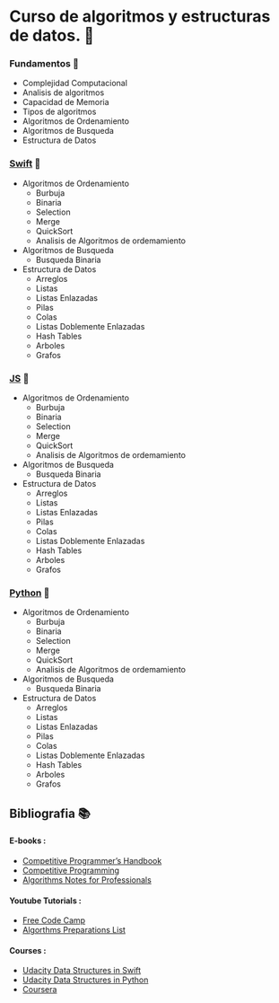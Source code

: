 # Curso de algoritmos y estructuras de datos. 🧮

### Fundamentos 📝

* Complejidad Computacional
* Analisis de algoritmos
* Capacidad de Memoria
* Tipos de algoritmos
* Algoritmos de Ordenamiento
* Algoritmos de Busqueda
* Estructura de Datos

### [Swift](https://github.com/alchemist-301/curso-de-algoritmos/tree/main/swift) 🍏

* Algoritmos de Ordenamiento
  * Burbuja
  * Binaria
  * Selection
  * Merge
  * QuickSort
  * Analisis de Algoritmos de ordemamiento
* Algoritmos de Busqueda
    * Busqueda Binaria
* Estructura de Datos
  * Arreglos
  * Listas
  * Listas Enlazadas
  * Pilas
  * Colas
  * Listas Doblemente Enlazadas
  * Hash Tables
  * Arboles
  * Grafos


### [JS](https://github.com/alchemist-301/curso-de-algoritmos/tree/main/javascript) 🍌
* Algoritmos de Ordenamiento
  * Burbuja
  * Binaria
  * Selection
  * Merge
  * QuickSort
  * Analisis de Algoritmos de ordemamiento
* Algoritmos de Busqueda
    * Busqueda Binaria
* Estructura de Datos
  * Arreglos
  * Listas
  * Listas Enlazadas
  * Pilas
  * Colas
  * Listas Doblemente Enlazadas
  * Hash Tables
  * Arboles
  * Grafos
  
### [Python](https://github.com/alchemist-301/curso-de-algoritmos/tree/main/python) 🐍
* Algoritmos de Ordenamiento
  * Burbuja
  * Binaria
  * Selection
  * Merge
  * QuickSort
  * Analisis de Algoritmos de ordemamiento
* Algoritmos de Busqueda
    * Busqueda Binaria
* Estructura de Datos
  * Arreglos
  * Listas
  * Listas Enlazadas
  * Pilas
  * Colas
  * Listas Doblemente Enlazadas
  * Hash Tables
  * Arboles
  * Grafos

## Bibliografia 📚

#### E-books :

* [ Competitive Programmer’s Handbook ](https://cses.fi/book/book.pdf)
* [ Competitive Programming ](https://www.comp.nus.edu.sg/~stevenha/myteaching/competitive_programming/cp1.pdf)
* [ Algorithms Notes for Professionals](https://openlibra.com/es/book/algorithms-notes-for-professionals)

#### Youtube Tutorials :

* [Free Code Camp](https://www.youtube.com/watch?v=t2CEgPsws3U&t=739s)
* [Algorthms Preparations List](https://www.youtube.com/watch?v=t2CEgPsws3U&list=PLVzHx209dzcWc5-OC8-Has_Jok7ft1Xfs&index=2)

#### Courses :

* [Udacity Data Structures in Swift]()
* [Udacity Data Structures in Python]()
* [Coursera]()
